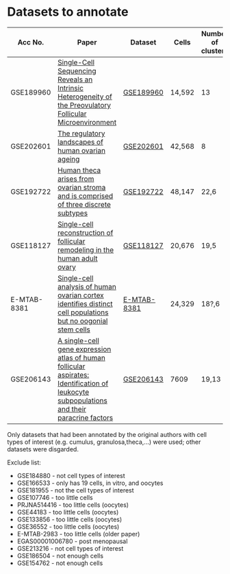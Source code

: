 # Datasets to annotate

| Acc No.     | Paper                                                                               | Dataset                                                                   | Cells  | Number of clusters | Github                                                                           | Done?              |
|-------------|-------------------------------------------------------------------------------------|-------------------------------------------------------------------------------|--------|--------------------|----------------------------------------------------------------------------------|--------------------|
| GSE189960   | [Single-Cell Sequencing Reveals an Intrinsic Heterogeneity of the Preovulatory Follicular Microenvironment](https://pubmed.ncbi.nlm.nih.gov/35204732/)                                           | [GSE189960](https://www.ncbi.nlm.nih.gov/geo/query/acc.cgi?acc=GSE189960)                  | 14,592 | 13                 | -                                                                                |                    |
| GSE202601   | [The regulatory landscapes of human ovarian ageing](https://www.biorxiv.org/content/biorxiv/early/2022/05/19/2022.05.18.492547.full.pdf) | [GSE202601](https://www.ncbi.nlm.nih.gov/geo/query/acc.cgi?acc=GSE202601)                  | 42,568 | 8                  | https://github.com/ChenJin2020/The-regulatory-landscapes-of-human-ovarian-ageing |                    |
| GSE192722   | [Human theca arises from ovarian stroma and is comprised of three discrete subtypes](https://www.nature.com/articles/s42003-022-04384-8)                                 | [GSE192722](https://www.ncbi.nlm.nih.gov/geo/query/acc.cgi?acc=GSE192722)                  | 48,147 | 22,6               | https://www.ncbi.nlm.nih.gov/geo/query/acc.cgi?acc=GSE192722                     |                    |
| GSE118127   | [Single-cell reconstruction of follicular remodeling in the human adult ovary](https://www.ncbi.nlm.nih.gov/pmc/articles/PMC6639403/)                               | [GSE118127](https://www.ncbi.nlm.nih.gov/geo/query/acc.cgi?acc=GSE118127)                  | 20,676 | 19,5               | https://github.com/johnmous/singleCell                                           |                    |
| E-MTAB-8381 | [Single-cell analysis of human ovarian cortex identifies distinct cell populations but no oogonial stem cells](https://www.nature.com/articles/s41467-020-14936-3#data-availability)                | [E-MTAB-8381](https://www.ebi.ac.uk/gxa/sc/experiments/E-MTAB-8381/downloads?ref=biostudies) | 24,329 | 18?,6              | https://github.com/wagmag/SingleCellOvary/tree/master                            | Do last. BAM files |
| GSE206143   | [A single-cell gene expression atlas of human follicular aspirates: Identification of leukocyte subpopulations and their paracrine factors](https://faseb.onlinelibrary.wiley.com/doi/10.1096/fj.202201746RR)                    | [GSE206143](https://www.ncbi.nlm.nih.gov/geo/query/acc.cgi?acc=GSE206143)                  | 7609   | 19,13              | https://github.com/nurungji82/scRNA-seq_of_IVF_samples                           |                    |

Only datasets that had been annotated by the original authors with cell types of interest (e.g. cumulus, granulosa,theca,...) were used; other datasets were disgarded.

Exclude list:
- GSE184880 - not cell types of interest
- GSE166533 - only has 19 cells, in vitro, and oocytes
- GSE181955 - not the cell types of interest
- GSE107746 - too little cells
- PRJNA514416 - too little cells (oocytes)
- GSE44183 - too little cells (oocytes)
- GSE133856 - too little cells (oocytes)
- GSE36552 - too little cells (oocytes)
- E-MTAB-2983 - too little cells (older paper)
- EGAS00001006780 - post menopausal
- GSE213216 - not cell types of interest
- GSE186504 - not enough cells
- GSE154762 - not enough cells
